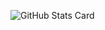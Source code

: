 ![GitHub Stats Card](https://github-readme-stats.vercel.app/api?username=t24kc&show_icons=true&count_private=true&theme=dracula)

